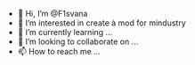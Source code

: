 - 👋 Hi, I’m @F1svana
- 👀 I’m interested in create à mod for mindustry
- 🌱 I’m currently learning ...
- 💞️ I’m looking to collaborate on ...
- 📫 How to reach me ...

<!---
F1svana/F1svana is a ✨ special ✨ repository because its `README.md` (this file) appears on your GitHub profile.
You can click the Preview link to take a look at your changes.
--->
